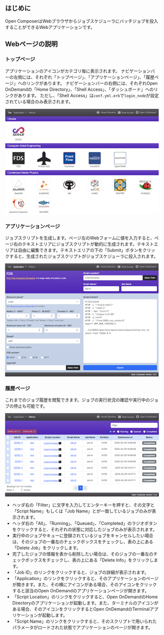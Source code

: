 ## はじめに
Open ComposerはWebブラウザからジョブスケジューラにバッチジョブを投入することができるWebアプリケーションです。

## Webページの説明
### トップページ
アプリケーションのアイコンがカテゴリ毎に表示されます。
ナビゲーションバーの左側には、それぞれ「トップページ」、「アプリケーションページ」、「履歴ページ」へのリンクがあります。
ナビゲーションバーの右側には、それぞれOpen OnDemandの「Home Directory」、「Shell Access」、「ダッシュボード」へのリンクがあります。
ただし、「Shell Access」は`conf.yml.erb`で`login_node`が設定されている場合のみ表示されます。

![Top page](img/top_page.png)

### アプリケーションページ
ジョブスクリプトを生成します。ページ左のWebフォームに値を入力すると、ページ右のテキストエリアにジョブスクリプトが動的に生成されます。テキストエリアは自由に編集できます。テキストエリアの下の「Submit」ボタンをクリックすると、生成されたジョブスクリプトがジョブスケジューラに投入されます。

![Application page](img/application_page.png)

### 履歴ページ
これまでのジョブ履歴を閲覧できます。ジョブの実行状況の確認や実行中のジョブの停止も可能です。

![History page](img/history_page.png)

- ヘッダ右の「Filter」に文字を入力してエンターキーを押すと、その文字と「Script Name」もしくは「Job Name」とが一致しているジョブのみが表示されます。
- ヘッダ右の「All」、「Running」、「Queued」、「Completed」のラジオボタンをクリックすると、それぞれの状態に対応したジョブのみが表示されます。
- 実行中のジョブやキューに登録されているジョブをキャンセルしたい場合は、そのジョブの一番左のチェックボックスをチェックし、表の上にある「Delete Job」をクリックします。
- 完了したジョブの情報を表から削除したい場合は、そのジョブの一番左のチェックボックスをチェックし、表の上にある「Delete Info」をクリックします。
- 「Job ID」のリンクをクリックすると、ジョブの詳細が表示されます。
- 「Application」のリンクをクリックすると、そのアプリケーションのページが開きます。また、その横にアイコンがある場合、そのアイコンをクリックすると該当のOpen OnDemandのアプリケーションページが開きます。
- 「Script Location」のリンクをクリックすると、Open OnDemandのHome Directoryのアプリケーションが起動します。また、ターミナルのアイコンがある場合、そのアイコンをクリックするとOpen OnDemandのTerminalアプリケーションが起動します。
- 「Script Name」のリンクをクリックすると、そのスクリプトで用いられたパラメータがロードされた状態でアプリケーションのページが開きます。